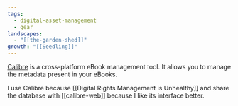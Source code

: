 ```yaml
---
tags:
  - digital-asset-management
  - gear
landscapes:
  - "[[the-garden-shed]]"
growth: "[[Seedling]]"
---
```

[Calibre](https://calibre-ebook.com/) is a cross-platform eBook management tool. It allows you to manage the metadata present in your eBooks.

I use Calibre because [[Digital Rights Management is Unhealthy]] and share the database with [[calibre-web]] because I like its interface better.